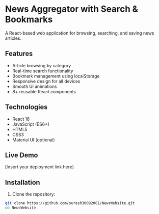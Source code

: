 # News Aggregator with Search & Bookmarks

A React-based web application for browsing, searching, and saving news articles.

## Features
- Article browsing by category
- Real-time search functionality
- Bookmark management using localStorage
- Responsive design for all devices
- Smooth UI animations
- 8+ reusable React components

## Technologies
- React 18
- JavaScript (ES6+)
- HTML5
- CSS3
- Material UI (optional)

## Live Demo
[Insert your deployment link here]

## Installation

1. Clone the repository:
```bash
git clone https://github.com/suresh30092001/NewsWebsite.git
cd NewsWebsite


